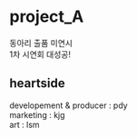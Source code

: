 # project_A
동아리 출품 미연시 <br>
1차 시연회 대성공!
## heartside
developement & producer : pdy <br>
marketing : kjg <br>
art : lsm
